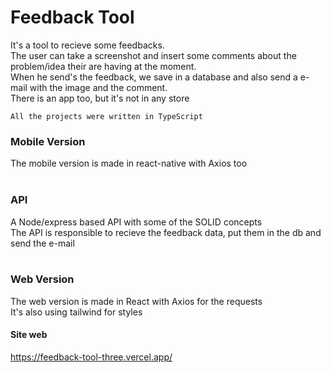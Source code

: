 # Feedback Tool
 It's a tool to recieve some feedbacks. <br>
 The user can take a screenshot and insert some comments about the problem/idea their are having at the moment. <br>
 When he send's the feedback, we save in a database and also send a e-mail with the image and the comment. <br>
 There is an app too, but it's not in any store<br>
 
 `All the projects were written in TypeScript`

### Mobile Version
 The mobile version is made in react-native with Axios too <br><br>
 
### API
 A Node/express based API with some of the SOLID concepts <br>
 The API is responsible to recieve the feedback data, put them in the db and send the e-mail <br><br>

### Web Version 
 The web version is made in React with Axios for the requests <br>
 It's also using tailwind for styles

#### Site web
https://feedback-tool-three.vercel.app/
